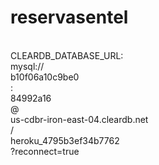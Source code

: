# reservasentel

<br />
CLEARDB_DATABASE_URL: <br />
mysql://<br />
b10f06a10c9be0 <br />
: <br />
84992a16 <br />
@ <br />
us-cdbr-iron-east-04.cleardb.net <br />
/ <br />
heroku_4795b3ef34b7762 <br />
?reconnect=true
